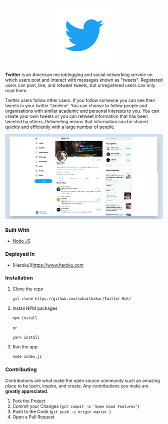 <p align="center">
    <img width="200" height="auto" src="./logo.png" alt="Twitter Logo" />
</p>
   
**Twitter** is an American microblogging and social networking service on which users post and interact with messages known as "tweets". Registered users can post, like, and retweet tweets, but unregistered users can only read them.

Twitter users follow other users. If you follow someone you can see their tweets in your twitter 'timeline'. You can choose to follow people and organisations with similar academic and personal interests to you. You can create your own tweets or you can retweet information that has been tweeted by others. Retweeting means that information can be shared quickly and efficiently with a large number of people.




 <img src="./image.png" />




### Built With
* [Node JS](https://nodejs.org/en)

### Deployed In
* [Heroku](https://www.heroku.com


### Installation

1. Clone the repo
   ```sh
   git clone https://github.com/suhailkakar/Twitter-Bot/
   ```
2. Install NPM packages
   ```sh
   npm install
   ```
   or 
   
     ```sh
   yarn install
   ```
3. Run the app
   ```sh
   node index.js
   ```



### Contributing

Contributions are what make the open source community such an amazing place to be learn, inspire, and create. Any contributions you make are **greatly appreciated**.

1. Fork the Project
3. Commit your Changes (`git commit -m 'Some Good Features'`)
4. Push to the Code (`git push -u origin master `)
5. Open a Pull Request
